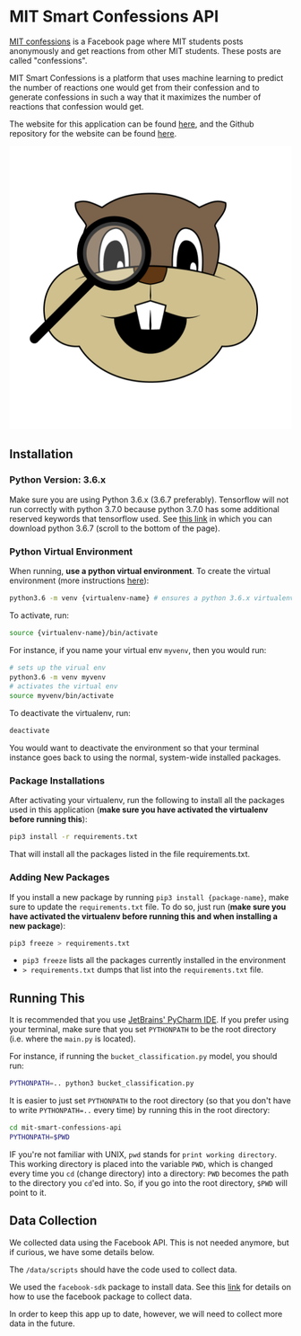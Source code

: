 # MIT Smart Confessions API


[MIT confessions](https://www.facebook.com/beaverconfessions) is a Facebook page where MIT students posts anonymously and get reactions from other MIT students. These posts are called "confessions". 

MIT Smart Confessions is a platform that uses machine learning to predict the number of reactions one would get from their confession and to generate confessions in such a way that it maximizes the number of reactions that confession would get.

The website for this application can be found [here](https://mit-smart-confessions.herokuapp.com), and the Github repository for the website can be found [here](https://github.com/robertvunabandi/mit-smart-confessions-website).

[![MIT Smart Confession Logo](assets/msc-logo.png)](https://mit-smart-confessions.herokuapp.com)

## Installation

### Python Version: 3.6.x

Make sure you are using Python 3.6.x (3.6.7 preferably). Tensorflow will not run correctly with python 3.7.0 because python 3.7.0 has some additional reserved keywords that tensorflow used. See [this link](https://www.python.org/downloads/release/python-367/) in which you can download python 3.6.7 (scroll to the bottom of the page). 

### Python Virtual Environment

When running, **use a python virtual environment**. To create the virtual environment (more instructions [here](https://www.caseylabs.com/how-to-create-a-python-3-6-virtual-environment-on-ubuntu-16-04/)):

```bash
python3.6 -m venv {virtualenv-name} # ensures a python 3.6.x virtualenv
```

To activate, run:

```bash
source {virtualenv-name}/bin/activate
```
	
For instance, if you name your virtual env `myvenv`, then you would run:
    
```bash    
# sets up the virual env
python3.6 -m venv myvenv
# activates the virtual env
source myvenv/bin/activate
```

To deactivate the virtualenv, run:
	
```bash
deactivate
```

You would want to deactivate the environment so that your terminal instance goes back to using the normal, system-wide installed packages.

### Package Installations

After activating your virtualenv, run the following to install all the packages used in this application (**make sure you have activated the virtualenv before running this**):

	
```bash
pip3 install -r requirements.txt
```

That will install all the packages listed in the file requirements.txt.

### Adding New Packages

If you install a new package by running `pip3 install {package-name}`, make sure to update the `requirements.txt` file. To do so, just run (**make sure you have activated the virtualenv before running this and when installing a new package**): 

```bash
pip3 freeze > requirements.txt
``` 

* `pip3 freeze` lists all the packages currently installed in the environment
* `> requirements.txt` dumps that list into the `requirements.txt` file. 

## Running This

It is recommended that you use [JetBrains' PyCharm IDE](https://www.jetbrains.com/pycharm/). If you prefer using your terminal, make sure that you set `PYTHONPATH` to be the root directory (i.e. where the `main.py` is located).

For instance, if running the `bucket_classification.py` model, you should run:

```bash
PYTHONPATH=.. python3 bucket_classification.py
```

It is easier to just set `PYTHONPATH` to the root directory (so that you don't have to write `PYTHONPATH=..` every time) by running this in the root directory:

```bash
cd mit-smart-confessions-api
PYTHONPATH=$PWD
```

IF you're not familiar with UNIX, `pwd` stands for `print working directory`. This working directory is placed into the variable `PWD`, which is changed every time you `cd` (change directory) into a directory: `PWD` becomes the path to the directory you `cd`'ed into. So, if you go into the root directory, `$PWD` will point to it. 

## Data Collection

We collected data using the Facebook API. This is not needed anymore, but if curious, we have some details below.

The `/data/scripts` should have the code used to collect data. 

We used the `facebook-sdk` package to install data. See this [link](https://facebook-sdk.readthedocs.io/en/latest/install.html) for details on how to use the facebook package to collect data.

In order to keep this app up to date, however, we will need to collect more data in the future. 